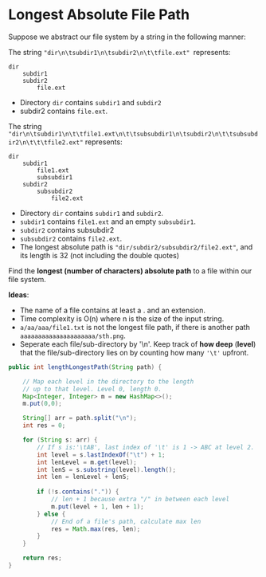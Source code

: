 # Longest Absolute File Path

Suppose we abstract our file system by a string in the following manner:

The string `"dir\n\tsubdir1\n\tsubdir2\n\t\tfile.ext" `represents:

```
dir 
    subdir1 
    subdir2 
        file.ext
```

- Directory `dir` contains `subdir1` and `subdir2` 
- subdir2 contains `file.ext`.

The string `"dir\n\tsubdir1\n\t\tfile1.ext\n\t\tsubsubdir1\n\tsubdir2\n\t\tsubsubdir2\n\t\t\tfile2.ext"` represents:

```
dir 
    subdir1 
        file1.ext 
        subsubdir1 
    subdir2 
        subsubdir2 
            file2.ext
```

- Directory `dir` contains `subdir1` and `subdir2`. 
- `subdir1` contains `file1.ext` and an empty `subsubdir1`.
- `subdir2` contains subsubdir2 
- `subsubdir2` contains `file2.ext`.
- The longest absolute path is `"dir/subdir2/subsubdir2/file2.ext"`, and its length is 32 (not including the double quotes)


Find the **longest (number of characters) absolute path** to a file within our file system. 

**Ideas**:

- The name of a file contains at least a . and an extension.
- Time complexity is O(n) where n is the size of the input string.
- `a/aa/aaa/file1.txt` is not the longest file path, if there is another path `aaaaaaaaaaaaaaaaaaaaa/sth.png`.
- Seperate each file/sub-directory by '\n'. Keep track of **how deep** (**level**) that the file/sub-directory lies on by counting how many `'\t'` upfront.

```java
public int lengthLongestPath(String path) {

    // Map each level in the directory to the length 
    // up to that level. Level 0, length 0.
    Map<Integer, Integer> m = new HashMap<>();
    m.put(0,0);

    String[] arr = path.split("\n");
    int res = 0;

    for (String s: arr) {     
        // If s is:'\tAB', last index of '\t' is 1 -> ABC at level 2.
        int level = s.lastIndexOf("\t") + 1;
        int lenLevel = m.get(level);
        int lenS = s.substring(level).length();
        int len = lenLevel + lenS;
        
        if (!s.contains(".")) {
            // len + 1 because extra "/" in between each level
            m.put(level + 1, len + 1);
        } else {
            // End of a file's path, calculate max len
            res = Math.max(res, len);
        }
    }

    return res;
}


```














